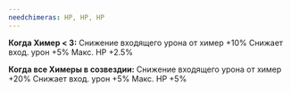 ```yaml
---
needchimeras: HP, HP, HP
---
```

**Когда Химер < 3:**
Снижение входящего урона от химер +10%
Снижает вход. урон +5%
Макс. HP +2.5%

**Когда все Химеры в созвездии:**
Снижение входящего урона от химер +20%
Снижает вход. урон +5%
Макс. HP +5%